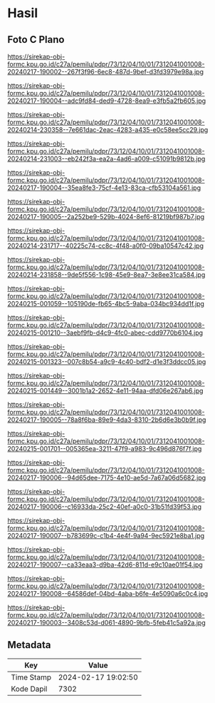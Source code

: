 # Hasil

## Foto C Plano

https://sirekap-obj-formc.kpu.go.id/c27a/pemilu/pdpr/73/12/04/10/01/7312041001008-20240217-190002--267f3f96-6ec8-487d-9bef-d3fd3979e98a.jpg

https://sirekap-obj-formc.kpu.go.id/c27a/pemilu/pdpr/73/12/04/10/01/7312041001008-20240217-190004--adc9fd84-ded9-4728-8ea9-e3fb5a2fb605.jpg

https://sirekap-obj-formc.kpu.go.id/c27a/pemilu/pdpr/73/12/04/10/01/7312041001008-20240214-230358--7e661dac-2eac-4283-a435-e0c58ee5cc29.jpg

https://sirekap-obj-formc.kpu.go.id/c27a/pemilu/pdpr/73/12/04/10/01/7312041001008-20240214-231003--eb242f3a-ea2a-4ad6-a009-c51091b9812b.jpg

https://sirekap-obj-formc.kpu.go.id/c27a/pemilu/pdpr/73/12/04/10/01/7312041001008-20240217-190004--35ea8fe3-75cf-4e13-83ca-cfb53104a561.jpg

https://sirekap-obj-formc.kpu.go.id/c27a/pemilu/pdpr/73/12/04/10/01/7312041001008-20240217-190005--2a252be9-529b-4024-8ef6-81219bf987b7.jpg

https://sirekap-obj-formc.kpu.go.id/c27a/pemilu/pdpr/73/12/04/10/01/7312041001008-20240214-231717--40225c74-cc8c-4f48-a0f0-09ba10547c42.jpg

https://sirekap-obj-formc.kpu.go.id/c27a/pemilu/pdpr/73/12/04/10/01/7312041001008-20240214-231858--9de5f556-1c98-45e9-8ea7-3e8ee31ca584.jpg

https://sirekap-obj-formc.kpu.go.id/c27a/pemilu/pdpr/73/12/04/10/01/7312041001008-20240215-001059--105190de-fb65-4bc5-9aba-034bc934dd1f.jpg

https://sirekap-obj-formc.kpu.go.id/c27a/pemilu/pdpr/73/12/04/10/01/7312041001008-20240215-001210--3aebf9fb-d4c9-4fc0-abec-cdd9770b6104.jpg

https://sirekap-obj-formc.kpu.go.id/c27a/pemilu/pdpr/73/12/04/10/01/7312041001008-20240215-001323--007c8b54-a9c9-4c40-bdf2-d1e3f3ddcc05.jpg

https://sirekap-obj-formc.kpu.go.id/c27a/pemilu/pdpr/73/12/04/10/01/7312041001008-20240215-001449--3001b1a2-2652-4e11-94aa-dfd06e267ab6.jpg

https://sirekap-obj-formc.kpu.go.id/c27a/pemilu/pdpr/73/12/04/10/01/7312041001008-20240217-190005--78a8f6ba-89e9-4da3-8310-2b6d6e3b0b9f.jpg

https://sirekap-obj-formc.kpu.go.id/c27a/pemilu/pdpr/73/12/04/10/01/7312041001008-20240215-001701--005365ea-3211-47f9-a983-9c496d876f7f.jpg

https://sirekap-obj-formc.kpu.go.id/c27a/pemilu/pdpr/73/12/04/10/01/7312041001008-20240217-190006--94d65dee-7175-4e10-ae5d-7a67a06d5682.jpg

https://sirekap-obj-formc.kpu.go.id/c27a/pemilu/pdpr/73/12/04/10/01/7312041001008-20240217-190006--c16933da-25c2-40ef-a0c0-31b51fd39f53.jpg

https://sirekap-obj-formc.kpu.go.id/c27a/pemilu/pdpr/73/12/04/10/01/7312041001008-20240217-190007--b783699c-c1b4-4e4f-9a94-9ec5921e8ba1.jpg

https://sirekap-obj-formc.kpu.go.id/c27a/pemilu/pdpr/73/12/04/10/01/7312041001008-20240217-190007--ca33eaa3-d9ba-42d6-811d-e9c10ae01f54.jpg

https://sirekap-obj-formc.kpu.go.id/c27a/pemilu/pdpr/73/12/04/10/01/7312041001008-20240217-190008--64586def-04bd-4aba-b6fe-4e5090a6c0c4.jpg

https://sirekap-obj-formc.kpu.go.id/c27a/pemilu/pdpr/73/12/04/10/01/7312041001008-20240217-190003--3408c53d-d061-4890-9bfb-5feb41c5a92a.jpg


## Metadata

| Key        | Value               |
| ---------- | ------------------- |
| Time Stamp | 2024-02-17 19:02:50 |
| Kode Dapil | 7302                |



